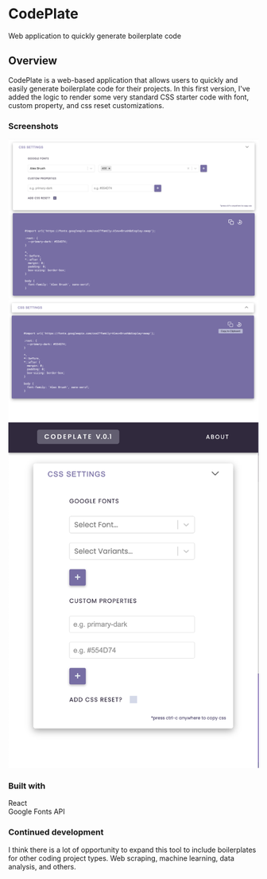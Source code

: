 # CodePlate

Web application to quickly generate boilerplate code

## Overview

CodePlate is a web-based application that allows users to quickly and easily generate boilerplate code for their projects. In this first version, I've added the logic to render some very standard CSS starter code with font, custom property, and css reset customizations.

### Screenshots

![](./screenshots/full-display-desktop.png)
![](./screenshots/collapsed-desktop.png)
![](./screenshots/mobile-display.png)

### Built with

React <br />
Google Fonts API

### Continued development

I think there is a lot of opportunity to expand this tool to include boilerplates for other coding project types. Web scraping, machine learning, data analysis, and others.
